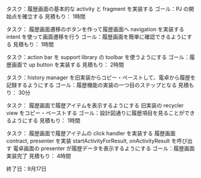 タスク：履歴画面の基本的な activity と fragment を実装する
ゴール：PJ の開始点を確立する
見積もり： 1時間

タスク：
履歴画面遷移のボタンを作って履歴画面へ navigation を実装する
  intent を使って画面遷移を行う
ゴール：履歴画面を簡単に確認できるようにする
見積もり： 1時間

タスク：action bar を support library の toolbar を使うようにする
ゴール：履歴画面で up button を実装する
見積もり： 2時間

タスク：history manager を旧実装からコピー・ペーストして、電卓から履歴を記録するようにする
ゴール：履歴機能の実装の一つ目のステップとなる
見積もり： 30分

タスク：
履歴画面で履歴アイテムを表示するようにする
  旧実装の recycler view をコピー・ペーストする
ゴール：設計図通りに履歴項目を見ることができるようにする
見積もり： 1時間

タスク：
履歴画面で履歴アイテムの click handler を実装する
  履歴画面 contract, presenter を実装
  startActivityForResult, onActivityResult を呼び出す
  電卓画面の presenter が履歴データを表示するようにする
ゴール：履歴画面実装完了
見積もり： 4時間

終了日：9月17日
